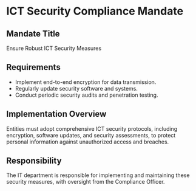 
# ICT Security Compliance Mandate

## Mandate Title
Ensure Robust ICT Security Measures

## Requirements
- Implement end-to-end encryption for data transmission.
- Regularly update security software and systems.
- Conduct periodic security audits and penetration testing.

## Implementation Overview
Entities must adopt comprehensive ICT security protocols, including encryption, software updates, and security assessments, to protect personal information against unauthorized access and breaches.

## Responsibility
The IT department is responsible for implementing and maintaining these security measures, with oversight from the Compliance Officer.
